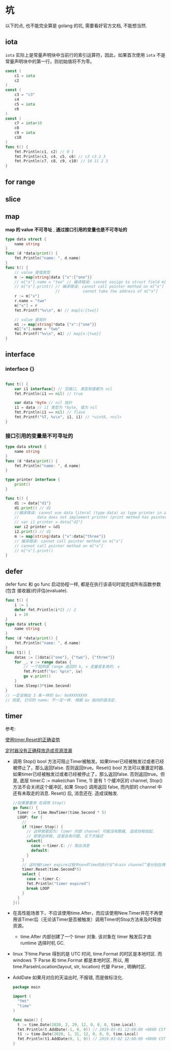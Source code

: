 # 坑

以下的点, 也不能完全算是 golang 的坑, 需要看好官方文档, 不能想当然.

## iota

`iota` 实际上是常量声明块中当前行的索引运算符，因此，如果首次使用 `iota` 不是常量声明块中的第一行，则初始值将不为零。

```go
const (
	c1 = iota
    c2
)
const (
	c3 = "c3"
    c4
    c5 = iota
    c6
)
const (
	c7 = iota+10
    c8
    c9 = iota
    c10
)
func t() {
    fmt.Println(c1, c2) // 0 1
    fmt.Println(c3, c4, c5, c6) // c3 c3 2 3
    fmt.Println(c7, c8, c9, c10) // 10 11 2 3
}
```



## for range



## slice



## map

**map 的 value 不可寻址** , **通过接口引用的变量也是不可寻址的**

```go
type data struct {
	name string
}
func (d *data)print() {
    fmt.Println("name: ", d.name)
}
func t() {
    // value 是值类型
    m := map[string]data {"x":{"one"}}
    // m["x"].name = "two" // 编译错误: cannot assign to struct field m["x"].name in map
    // m["x"].print() // 编译错误: cannot call pointer method on m["x"]
					  //          cannot take the address of m["x"]
    r := m["x"]
    r.name = "two"
    m["x"] = r
    fmt.Printf("%v\n", m) // map[x:{two}]

    // value 是指针
    m1 := map[string]*data {"x":{"one"}}
    m1["x"].name = "two"
    fmt.Printf("%v\n", m1) // map[x:{two}]
}

```



## interface

### interface {}

```go

func t() {
    var i1 interface{} // 空接口, 类型和值都为 nil
    fmt.Println(i1 == nil) // true

    var data *byte // nil 指针
    i1 = data // i1 类型为 *byte, 值为 nil
    fmt.Println(i1 == nil) // flase
    fmt.Printf("%T, %v\n", i1, i1) // *uint8, <nil>
}

```

### 接口引用的变量是不可寻址的

```go
type data struct {
    name string
}
func (d *data)print() {
    fmt.Println("name: ", d.name)
}

type printer interface {
    print()
}

func t() {
    d1 := data{"d1"}
    d1.print() // d1
    //编译错误: cannot use data literal (type data) as type printer in assignment:
    //        data does not implement printer (print method has pointer receiver)
    // var i1 printer = data{"d2"}
    var i2 printer = &d1
    i2.print() // d1
    m := map[string]data {"x":data{"three"}}
    // 编译错误: cannot call pointer method on m["x"]
    // cannot call pointer method on m["x"]
    // m["x"].print() 
}
```

## defer

defer func 和 go func 启动协程一样, 都是在执行该语句时就完成所有函数参数(包含 接收器)的评估(evaluate).

```go
func t() {
    i := 1
    defer fmt.Println(i*2) // 2
    i = 10
}
type data struct {
    name string
}
func (d *data)print() {
    fmt.Println("name: ", d.name)
}
func t1() {
    datas := []data{{"one"}, {"two"}, {"three"}}
    for _, v := range datas {
        // 一个陷阱是 range 返回的 k, v 变量是复用的. v
        fmt.Printf("&v: %p\n", &v)
        go v.print() 
    }
    time.Sleep(3*time.Second)
}
// 一定会输出 3 条一样的 &v: 0xXXXXXXXX
// 但是, 打印的 name: 不一定一样. 根据 &v 指向的值决定. 
```





## timer

参考:

[使用timer.Reset的正确姿势](https://tonybai.com/2016/12/21/how-to-use-timer-reset-in-golang-correctly/)

[定时器没有正确释放造成资源泄漏](https://www.jianshu.com/p/ca5c81d93d16)

* 调用 Stop() bool 方法可阻止Timer被触发。如果timer已经被触发过或者已经被停止了，那么返回false. 否则返回true。Reset() bool 方法可以重置定时器. 如果timer已经被触发过或者已经被停止了，那么返回false. 否则返回true。但是, 底层 timer.C := make(chan Time, 1) 是有 1 个缓冲区的 channel, Stop() 方法不会关闭这个缓冲区, 如果 Stop() 调用返回 false, 而内部的 channel 中还有未取走的消息.  Reset() 后, 消息还在. 造成误触发. 

  ```go
  //如果要重用 在调用 Stop() 
  go func() {
    timer := time.NewTimer(time.Second * 5)
    LOOP: for {
      // 
      if !timer.Stop() {
        // 这样做是因为: timer 内部 channel 可能没有数据, 造成协程挂起.
        // 即使这样做, 还是会有问题, 见下方描述
        select{
          case <-timer.C: // 取出消息
          default:
        }
      }
      // 这时候timer expire过程中sendTime的执行与“drain channel”是分别在两个goroutine中执行的，谁先谁后，完全依靠runtime调度。上面的看似没有问题的代码，也可能存在问题（当然需要时间粒度足够小，比如ms级的Timer）。
      timer.Reset(time.Second*5)
      select {
        case <-timer.C:
        fmt.Println("timer expired")
        break LOOP
      }
    }  
  }()
  ```

  

* 在高性能场景下，不应该使用time.After，而应该使用New.Timer并在不再使用该Timer后（无论该Timer是否被触发）调用Timer的Stop方法来及时释放资源。 

  * time.After 内部创建了一个 timer 对象. 该对象在 timer 触发后才由 runtime 选择时机 GC.

* linux 下time.Parse 得到的是 UTC 时间, time.Format 的时区是本地时区. 而 windows 下 Parse 和 time.Format 都是本地时区. 所以, 用 time.ParseInLocation(layout, str, location) 代替 Parse , 明确时区.  

* AddDate 如果月对应的天溢出时, 不报错, 而是做标注化. 

  ```go
  package main
  
  import (
    "fmt"
    "time"
  )
  
  func main() {
    t := time.Date(2020, 2, 29, 12, 0, 0, 0, time.Local)
    fmt.Println(t.AddDate(-1, 0, 0)) // 2019-03-01 12:00:00 +0800 CST
    t1 := time.Date(2020, 1, 31, 12, 0, 0, 0, time.Local)
    fmt.Println(t1.AddDate(0, 1, 0)) // 2019-03-02 12:00:00 +0800 CST
  }
  ```

  